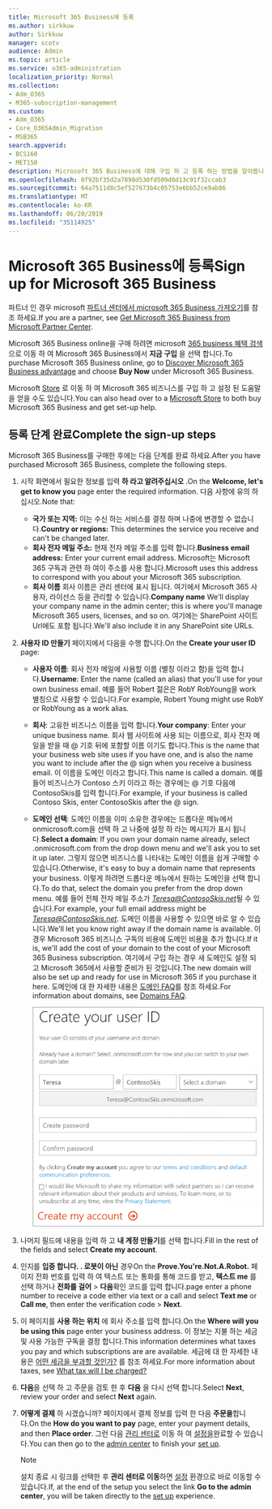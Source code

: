 ```yaml
---
title: Microsoft 365 Business에 등록
ms.author: sirkkuw
author: Sirkkuw
manager: scotv
audience: Admin
ms.topic: article
ms.service: o365-administration
localization_priority: Normal
ms.collection:
- Adm_O365
- M365-subscription-management
ms.custom:
- Adm_O365
- Core_O365Admin_Migration
- MSB365
search.appverid:
- BCS160
- MET150
description: Microsoft 365 Business에 대해 구입 하 고 등록 하는 방법을 알아봅니다.
ms.openlocfilehash: 0f92bf35d2a7898d530fd509d8d13c91f32ccab3
ms.sourcegitcommit: 64a7511d8c5ef527673b4c05753e6bb52ce9ab86
ms.translationtype: MT
ms.contentlocale: ko-KR
ms.lasthandoff: 06/20/2019
ms.locfileid: "35114925"
---
```

# <a name="sign-up-for-microsoft-365-business"></a><span data-ttu-id="f6c76-103">Microsoft 365 Business에 등록</span><span class="sxs-lookup"><span data-stu-id="f6c76-103">Sign up for Microsoft 365 Business</span></span>

<span data-ttu-id="f6c76-104">파트너 인 경우 microsoft [파트너 센터에서 microsoft 365 Business 가져오기](get-microsoft-365-business.md#get-microsoft-365-business-from-microsoft-partner-center)를 참조 하세요.</span><span class="sxs-lookup"><span data-stu-id="f6c76-104">If you are a partner, see [Get Microsoft 365 Business from Microsoft Partner Center](get-microsoft-365-business.md#get-microsoft-365-business-from-microsoft-partner-center).</span></span>

<span data-ttu-id="f6c76-105">Microsoft 365 Business online을 구매 하려면 microsoft [365 business 혜택 검색](https://www.microsoft.com/microsoft-365/business#pmg-cmp-desktop) 으로 이동 하 여 Microsoft 365 Business에서 **지금 구입** 을 선택 합니다.</span><span class="sxs-lookup"><span data-stu-id="f6c76-105">To purchase Microsoft 365 Business online, go to [Discover Microsoft 365 Business advantage](https://www.microsoft.com/microsoft-365/business#pmg-cmp-desktop) and choose **Buy Now** under Microsoft 365 Business.</span></span>

<span data-ttu-id="f6c76-106">Microsoft [Store](https://www.microsoft.com/en-us/store/locations/find-a-store?icid=en-us_UF_FAS) 로 이동 하 여 Microsoft 365 비즈니스를 구입 하 고 설정 된 도움말을 얻을 수도 있습니다.</span><span class="sxs-lookup"><span data-stu-id="f6c76-106">You can also head over to a [Microsoft Store](https://www.microsoft.com/en-us/store/locations/find-a-store?icid=en-us_UF_FAS) to both buy Microsoft 365 Business and get set-up help.</span></span>

## <a name="complete-the-sign-up-steps"></a><span data-ttu-id="f6c76-107">등록 단계 완료</span><span class="sxs-lookup"><span data-stu-id="f6c76-107">Complete the sign-up steps</span></span>

<span data-ttu-id="f6c76-108">Microsoft 365 Business를 구매한 후에는 다음 단계를 완료 하세요.</span><span class="sxs-lookup"><span data-stu-id="f6c76-108">After you have purchased Microsoft 365 Business, complete the following steps.</span></span>

1. <span data-ttu-id="f6c76-109">시작 화면에서 필요한 정보를 입력 **하 라고 알려주십시오** .</span><span class="sxs-lookup"><span data-stu-id="f6c76-109">On the **Welcome, let's get to know you** page enter the required information.</span></span> <span data-ttu-id="f6c76-110">다음 사항에 유의 하십시오.</span><span class="sxs-lookup"><span data-stu-id="f6c76-110">Note that:</span></span>
 
    -  <span data-ttu-id="f6c76-111">**국가 또는 지역:** 이는 수신 하는 서비스를 결정 하며 나중에 변경할 수 없습니다.</span><span class="sxs-lookup"><span data-stu-id="f6c76-111">**Country or regions:** This determines the service you receive and can't be changed later.</span></span>
    - <span data-ttu-id="f6c76-112">**회사 전자 메일 주소:** 현재 전자 메일 주소를 입력 합니다.</span><span class="sxs-lookup"><span data-stu-id="f6c76-112">**Business email address:** Enter your current email address.</span></span> <span data-ttu-id="f6c76-113">Microsoft는 Microsoft 365 구독과 관련 하 여이 주소를 사용 합니다.</span><span class="sxs-lookup"><span data-stu-id="f6c76-113">Microsoft uses this address to correspond with you about your Microsoft 365 subscription.</span></span>
    - <span data-ttu-id="f6c76-114">**회사 이름** 회사 이름은 관리 센터에 표시 됩니다. 여기에서 Microsoft 365 사용자, 라이선스 등을 관리할 수 있습니다.</span><span class="sxs-lookup"><span data-stu-id="f6c76-114">**Company name** We'll display your company name in the admin center; this is where you'll manage Microsoft 365 users, licenses, and so on.</span></span> <span data-ttu-id="f6c76-115">여기에는 SharePoint 사이트 Url에도 포함 됩니다.</span><span class="sxs-lookup"><span data-stu-id="f6c76-115">We'll also include it in any SharePoint site URLs.</span></span>

2. <span data-ttu-id="f6c76-116">**사용자 ID 만들기** 페이지에서 다음을 수행 합니다.</span><span class="sxs-lookup"><span data-stu-id="f6c76-116">On the **Create your user ID** page:</span></span>

    - <span data-ttu-id="f6c76-117">**사용자 이름**: 회사 전자 메일에 사용할 이름 (별칭 이라고 함)을 입력 합니다.</span><span class="sxs-lookup"><span data-stu-id="f6c76-117">**Username**: Enter the name (called an alias) that you'll use for your own business email.</span></span> <span data-ttu-id="f6c76-118">예를 들어 Robert 젊은은 RobY RobYoung을 work 별칭으로 사용할 수 있습니다.</span><span class="sxs-lookup"><span data-stu-id="f6c76-118">For example, Robert Young might use RobY or RobYoung as a work alias.</span></span>
    - <span data-ttu-id="f6c76-119">**회사**: 고유한 비즈니스 이름을 입력 합니다.</span><span class="sxs-lookup"><span data-stu-id="f6c76-119">**Your company**: Enter your unique business name.</span></span> <span data-ttu-id="f6c76-120">회사 웹 사이트에 사용 되는 이름으로, 회사 전자 메일을 받을 때 @ 기호 뒤에 포함할 이름 이기도 합니다.</span><span class="sxs-lookup"><span data-stu-id="f6c76-120">This is the name that your business web site uses if you have one, and is also the name you want to include after the @ sign when you receive a business email.</span></span> <span data-ttu-id="f6c76-121">이 이름을 도메인 이라고 합니다.</span><span class="sxs-lookup"><span data-stu-id="f6c76-121">This name is called a domain.</span></span> <span data-ttu-id="f6c76-122">예를 들어 비즈니스가 Contoso 스키 이라고 하는 경우에는 @ 기호 다음에 ContosoSkis를 입력 합니다.</span><span class="sxs-lookup"><span data-stu-id="f6c76-122">For example, if your business is called Contoso Skis, enter ContosoSkis after the @ sign.</span></span>
    - <span data-ttu-id="f6c76-123">**도메인 선택**: 도메인 이름을 이미 소유한 경우에는 드롭다운 메뉴에서 onmicrosoft.com을 선택 하 고 나중에 설정 하 라는 메시지가 표시 됩니다.</span><span class="sxs-lookup"><span data-stu-id="f6c76-123">**Select a domain**: If you own your domain name already, select .onmicrosoft.com from the drop down menu and we'll ask you to set it up later.</span></span> <span data-ttu-id="f6c76-124">그렇지 않으면 비즈니스를 나타내는 도메인 이름을 쉽게 구매할 수 있습니다.</span><span class="sxs-lookup"><span data-stu-id="f6c76-124">Otherwise, it's easy to buy a domain name that represents your business.</span></span> <span data-ttu-id="f6c76-125">이렇게 하려면 드롭다운 메뉴에서 원하는 도메인을 선택 합니다.</span><span class="sxs-lookup"><span data-stu-id="f6c76-125">To do that, select the domain you prefer from the drop down menu.</span></span> <span data-ttu-id="f6c76-126">예를 들어 전체 전자 메일 주소가 *Teresa@ContosoSkis.net*될 수 있습니다.</span><span class="sxs-lookup"><span data-stu-id="f6c76-126">For example, your full email address might be *Teresa@ContosoSkis.net*.</span></span> <span data-ttu-id="f6c76-127">도메인 이름을 사용할 수 있으면 바로 알 수 있습니다.</span><span class="sxs-lookup"><span data-stu-id="f6c76-127">We'll let you know right away if the domain name is available.</span></span> <span data-ttu-id="f6c76-128">이 경우 Microsoft 365 비즈니스 구독의 비용에 도메인 비용을 추가 합니다.</span><span class="sxs-lookup"><span data-stu-id="f6c76-128">If it is, we'll add the cost of your domain to the cost of your Microsoft 365 Business subscription.</span></span> <span data-ttu-id="f6c76-129">여기에서 구입 하는 경우 새 도메인도 설정 되 고 Microsoft 365에서 사용할 준비가 된 것입니다.</span><span class="sxs-lookup"><span data-stu-id="f6c76-129">The new domain will also be set up and ready for use in Microsoft 365 if you purchase it here.</span></span> <span data-ttu-id="f6c76-130">도메인에 대 한 자세한 내용은 [도메인 FAQ](https://docs.microsoft.com/office365/admin/setup/domains-faq)를 참조 하세요.</span><span class="sxs-lookup"><span data-stu-id="f6c76-130">For information about domains, see [Domains FAQ](https://docs.microsoft.com/office365/admin/setup/domains-faq).</span></span>
    
        ![사용자 ID 만들기 페이지의 스크린샷](media/signinuserid.png)

3. <span data-ttu-id="f6c76-132">나머지 필드에 내용을 입력 하 고 **내 계정 만들기**를 선택 합니다.</span><span class="sxs-lookup"><span data-stu-id="f6c76-132">Fill in the rest of the fields and select **Create my account**.</span></span>
4. <span data-ttu-id="f6c76-133">인지를 **입증 합니다. . 로봇이 아닌** 경우</span><span class="sxs-lookup"><span data-stu-id="f6c76-133">On the **Prove.You're.Not.A.Robot.**</span></span> <span data-ttu-id="f6c76-134">페이지 전화 번호를 입력 하 여 텍스트 또는 통화를 통해 코드를 받고, **텍스트 me** 를 선택 하거나 **전화를 걸어** \> **다음**확인 코드를 입력 합니다.</span><span class="sxs-lookup"><span data-stu-id="f6c76-134">page enter a phone number to receive a code either via text or a call and select **Text me** or **Call me**, then enter the verification code \> **Next**.</span></span>
5. <span data-ttu-id="f6c76-135">이 페이지를 **사용 하는 위치** 에 회사 주소를 입력 합니다.</span><span class="sxs-lookup"><span data-stu-id="f6c76-135">On the **Where will you be using this** page enter your business address.</span></span> <span data-ttu-id="f6c76-136">이 정보는 지불 하는 세금 및 사용 가능한 구독을 결정 합니다.</span><span class="sxs-lookup"><span data-stu-id="f6c76-136">This information determines what taxes you pay and which subscriptions are are available.</span></span> <span data-ttu-id="f6c76-137">세금에 대 한 자세한 내용은 [어떤 세금을 부과할 것인가?](https://docs.microsoft.com/office365/admin/subscriptions-and-billing/what-tax-will-i-be-charged?view=o365-worldwide) 를 참조 하세요.</span><span class="sxs-lookup"><span data-stu-id="f6c76-137">For more information about taxes, see [What tax will I be charged?](https://docs.microsoft.com/office365/admin/subscriptions-and-billing/what-tax-will-i-be-charged?view=o365-worldwide)</span></span> 
1. <span data-ttu-id="f6c76-138">**다음**을 선택 하 고 주문을 검토 한 후 **다음** 을 다시 선택 합니다.</span><span class="sxs-lookup"><span data-stu-id="f6c76-138">Select **Next**, review your order and select **Next** again.</span></span>
1. <span data-ttu-id="f6c76-139">**어떻게 결제** 하 시겠습니까? 페이지에서 결제 정보를 입력 한 다음 **주문을**합니다.</span><span class="sxs-lookup"><span data-stu-id="f6c76-139">On the **How do you want to pay** page, enter your payment details, and then **Place order**.</span></span>
    <span data-ttu-id="f6c76-140">그런 다음 [관리 센터로](https://docs.microsoft.com/en-us/office365/admin/subscriptions-and-billing/what-tax-will-i-be-charged?view=o365-worldwide) 이동 하 여 [설정을](set-up.md)완료할 수 있습니다.</span><span class="sxs-lookup"><span data-stu-id="f6c76-140">You can then go to the [admin center](https://docs.microsoft.com/en-us/office365/admin/subscriptions-and-billing/what-tax-will-i-be-charged?view=o365-worldwide) to finish your [set up](set-up.md).</span></span>

    > [!NOTE]
    > <span data-ttu-id="f6c76-141">설치 종료 시 링크를 선택한 후 **관리 센터로 이동**하면 [설정](set-up.md) 환경으로 바로 이동할 수 있습니다.</span><span class="sxs-lookup"><span data-stu-id="f6c76-141">If, at the end of the setup you select the link **Go to the admin center**, you will be taken directly to the [set up](set-up.md) experience.</span></span>